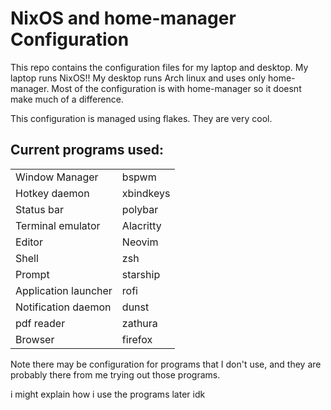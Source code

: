 # NixOS and home-manager Configuration

This repo contains the configuration files for my laptop and desktop.
My laptop runs NixOS!!
My desktop runs Arch linux and uses only home-manager. Most of the configuration is with home-manager so it doesnt make much of a difference.

This configuration is managed using flakes. They are very cool.

## Current programs used:
|                      |           |
| -                    | -         |
| Window Manager       | bspwm     |
| Hotkey daemon        | xbindkeys |
| Status bar           | polybar   |
| Terminal emulator    | Alacritty |
| Editor               | Neovim    |
| Shell                | zsh       |
| Prompt               | starship  |
| Application launcher | rofi      |
| Notification daemon  | dunst     |
| pdf reader           | zathura   |
| Browser              | firefox   |

Note there may be configuration for programs that I don't use, and they are probably there from me trying out those programs.

i might explain how i use the programs later idk
